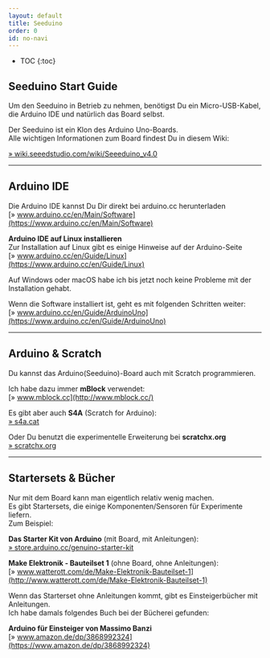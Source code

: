 ```yaml
---
layout: default
title: Seeduino
order: 0
id: no-navi
---
```


* TOC
{:toc}

## Seeduino Start Guide

Um den Seeduino in Betrieb zu nehmen, benötigst Du ein Micro-USB-Kabel, die Arduino IDE und natürlich das Board selbst.

Der Seeduino ist ein Klon des Arduino Uno-Boards.  
Alle wichtigen Informationen zum Board findest Du in diesem Wiki:

[» wiki.seeedstudio.com/wiki/Seeeduino_v4.0](http://wiki.seeedstudio.com/wiki/Seeeduino_v4.0)

---

## Arduino IDE

Die Arduino IDE kannst Du Dir direkt bei arduino.cc herunterladen  
[» www.arduino.cc/en/Main/Software](https://www.arduino.cc/en/Main/Software)

**Arduino IDE auf Linux installieren**  
Zur Installation auf Linux gibt es einige Hinweise auf der Arduino-Seite  
[» www.arduino.cc/en/Guide/Linux](https://www.arduino.cc/en/Guide/Linux)

Auf Windows oder macOS habe ich bis jetzt noch keine Probleme mit der Installation gehabt.

Wenn die Software installiert ist, geht es mit folgenden Schritten weiter:  
[» www.arduino.cc/en/Guide/ArduinoUno](https://www.arduino.cc/en/Guide/ArduinoUno)

---

## Arduino & Scratch

Du kannst das Arduino(Seeduino)-Board auch mit Scratch programmieren.

Ich habe dazu immer **mBlock** verwendet:  
[» www.mblock.cc](http://www.mblock.cc/)

Es gibt aber auch **S4A** (Scratch for Arduino):  
[» s4a.cat](http://s4a.cat/)

Oder Du benutzt die experimentelle Erweiterung bei **scratchx.org**  
[» scratchx.org](http://scratchx.org/)

---

## Startersets & Bücher

Nur mit dem Board kann man eigentlich relativ wenig machen.  
Es gibt Startersets, die einige Komponenten/Sensoren für Experimente liefern.  
Zum Beispiel:

**Das Starter Kit von Arduino** (mit Board, mit Anleitungen):  
[» store.arduino.cc/genuino-starter-kit](https://store.arduino.cc/genuino-starter-kit/)

**Make Elektronik - Bauteilset 1** (ohne Board, ohne Anleitungen):  
[» www.watterott.com/de/Make-Elektronik-Bauteilset-1](http://www.watterott.com/de/Make-Elektronik-Bauteilset-1)

Wenn das Starterset ohne Anleitungen kommt, gibt es Einsteigerbücher mit Anleitungen.  
Ich habe damals folgendes Buch bei der Bücherei gefunden:

**Arduino für Einsteiger von Massimo Banzi**  
[» www.amazon.de/dp/3868992324](https://www.amazon.de/dp/3868992324)

